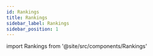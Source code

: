 ```yaml
---
id: Rankings
title: Rankings
sidebar_label: Rankings
sidebar_position: 1
---
```


import Rankings from '@site/src/components/Rankings'

<Rankings />
